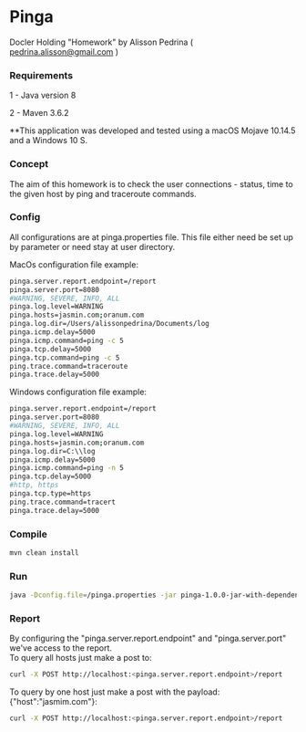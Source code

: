 # Pinga

Docler Holding "Homework" by Alisson Pedrina ( pedrina.alisson@gmail.com )

### Requirements

<p>1 - Java version 8</p>
<p>2 - Maven 3.6.2</p> 

**This application was developed and tested using a macOS Mojave 10.14.5 and a Windows 10 S.

### Concept

<p>
The aim of this homework is to check the user connections - status, time to the given host by ping and traceroute commands.
</p> 


### Config

All configurations are at pinga.properties file. This file either need be set up by parameter or need stay at user directory. 

MacOs configuration file example:
```bash
pinga.server.report.endpoint=/report
pinga.server.port=8080
#WARNING, SEVERE, INFO, ALL
pinga.log.level=WARNING
pinga.hosts=jasmin.com;oranum.com
pinga.log.dir=/Users/alissonpedrina/Documents/log
pinga.icmp.delay=5000
pinga.icmp.command=ping -c 5
pinga.tcp.delay=5000
pinga.tcp.command=ping -c 5
ping.trace.command=traceroute 
pinga.trace.delay=5000
```

Windows configuration file example:
```bash
pinga.server.report.endpoint=/report
pinga.server.port=8080
#WARNING, SEVERE, INFO, ALL
pinga.log.level=WARNING
pinga.hosts=jasmin.com;oranum.com
pinga.log.dir=C:\\log
pinga.icmp.delay=5000
pinga.icmp.command=ping -n 5
pinga.tcp.delay=5000
#http, https
pinga.tcp.type=https
ping.trace.command=tracert
pinga.trace.delay=5000
```

### Compile

```bash
mvn clean install
```
### Run

```bash
java -Dconfig.file=/pinga.properties -jar pinga-1.0.0-jar-with-dependencies.jar"
```

### Report

By configuring the "pinga.server.report.endpoint" and "pinga.server.port" we've access to the report.
<br>
To query all hosts just make a post to:
```bash
curl -X POST http://localhost:<pinga.server.report.endpoint>/report
```
To query by one host just make a post with the payload: {"host":"jasmim.com"}:
```bash
curl -X POST http://localhost:<pinga.server.report.endpoint>/report
```
